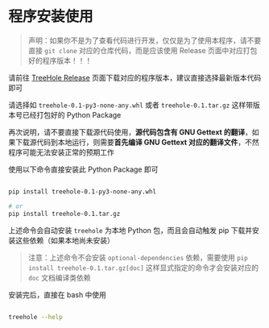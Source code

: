 # 程序安装使用

> 声明：如果你不是为了查看代码进行开发，仅仅是为了使用本程序，请不要直接 `git clone` 对应的仓库代码，而是应该使用 Release 页面中对应打包好的程序版本！！！

请前往 [TreeHole Release](https://github.com/mywaiting/treehole/releases) 页面下载对应的程序版本，建议直接选择最新版本代码即可

请选择如 `treehole-0.1-py3-none-any.whl` 或者 `treehole-0.1.tar.gz` 这样带版本号已经打包好的 Python Package

再次说明，请不要直接下载源代码使用，**源代码包含有 GNU Gettext 的翻译**，如果下载源代码到本地运行，则需要**首先编译 GNU Gettext 对应的翻译文件**，不然程序可能无法安装正常的预期工作

使用以下命令直接安装此 Python Package 即可

```bash

pip install treehole-0.1-py3-none-any.whl

# or 
pip install treehole-0.1.tar.gz

```

上述命令会自动安装 `treehole` 为本地 Python 包，而且会自动触发 pip 下载并安装这些依赖（如果本地尚未安装）

> 注意：上述命令不会安装 `optional-dependencies` 依赖，需要使用 `pip install treehole-0.1.tar.gz[doc]` 这样显式指定的命令才会安装对应的 `doc` 文档编译类依赖

安装完后，直接在 bash 中使用

```bash

treehole --help

```
